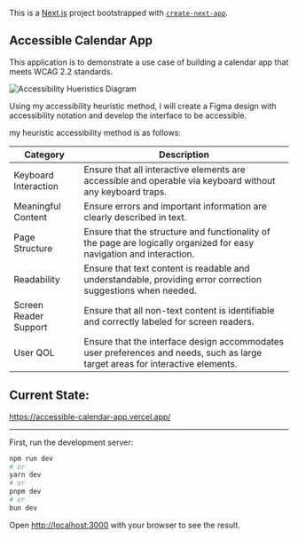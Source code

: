 This is a [Next.js](https://nextjs.org/) project bootstrapped with [`create-next-app`](https://github.com/vercel/next.js/tree/canary/packages/create-next-app).

## Accessible Calendar App

This application is to demonstrate a use case of building a calendar app that meets WCAG 2.2 standards.

![Accessibility Hueristics Diagram](https://thelawrencemoore.com/assets/img/case_study_3/core_a11y.webp)

Using my accessibility heuristic method, I will create a Figma design with accessibility notation and develop the interface to be accessible.

my heuristic accessibility method is as follows:

| Category             |                                                                                               Description |
|----------------------|----------------------------------------------------------------------------------------------------------|
| Keyboard Interaction | Ensure that all interactive elements are accessible and operable via keyboard without any keyboard traps. |
| Meaningful Content | Ensure errors and important information are clearly described in text. |
| Page Structure | Ensure that the structure and functionality of the page are logically organized for easy navigation and interaction. |
| Readability | Ensure that text content is readable and understandable, providing error correction suggestions when needed. |
| Screen Reader Support | Ensure that all non-text content is identifiable and correctly labeled for screen readers. |
| User QOL | Ensure that the interface design accommodates user preferences and needs, such as large target areas for interactive elements. |



## Current State:

https://accessible-calendar-app.vercel.app/

----------


First, run the development server:

```bash
npm run dev
# or
yarn dev
# or
pnpm dev
# or
bun dev
```

Open [http://localhost:3000](http://localhost:3000) with your browser to see the result.
